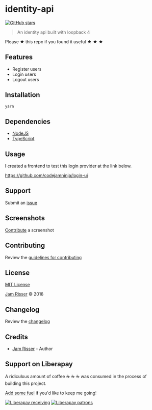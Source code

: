 # identity-api

[![GitHub stars](https://img.shields.io/github/stars/codejamninja/identity-api.svg?style=social&label=Stars)](https://github.com/codejamninja/identity-api)

> An identity api built with loopback 4

Please ★ this repo if you found it useful ★ ★ ★


## Features

* Register users
* Login users
* Logout users


## Installation

```sh
yarn
```


## Dependencies

* [NodeJS](https://nodejs.org)
* [TypeScript](https://www.typescriptlang.org)


## Usage

I created a frontend to test this login provider at the link below.

https://github.com/codejamninja/login-ui


## Support

Submit an [issue](https://github.com/codejamninja/identity-api/issues/new)


## Screenshots

[Contribute](https://github.com/codejamninja/identity-api/blob/master/CONTRIBUTING.md) a screenshot


## Contributing

Review the [guidelines for contributing](https://github.com/codejamninja/identity-api/blob/master/CONTRIBUTING.md)


## License

[MIT License](https://github.com/codejamninja/identity-api/blob/master/LICENSE)

[Jam Risser](https://codejam.ninja) © 2018


## Changelog

Review the [changelog](https://github.com/codejamninja/identity-api/blob/master/CHANGELOG.md)


## Credits

* [Jam Risser](https://codejam.ninja) - Author


## Support on Liberapay

A ridiculous amount of coffee ☕ ☕ ☕ was consumed in the process of building this project.

[Add some fuel](https://liberapay.com/codejamninja/donate) if you'd like to keep me going!

[![Liberapay receiving](https://img.shields.io/liberapay/receives/codejamninja.svg?style=flat-square)](https://liberapay.com/codejamninja/donate)
[![Liberapay patrons](https://img.shields.io/liberapay/patrons/codejamninja.svg?style=flat-square)](https://liberapay.com/codejamninja/donate)
